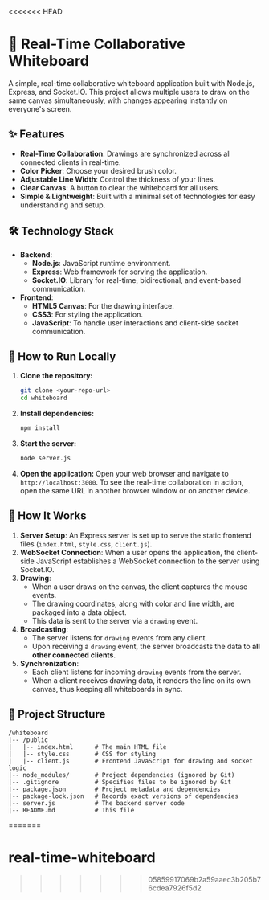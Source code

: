 <<<<<<< HEAD
# 🎨 Real-Time Collaborative Whiteboard

A simple, real-time collaborative whiteboard application built with Node.js, Express, and Socket.IO. This project allows multiple users to draw on the same canvas simultaneously, with changes appearing instantly on everyone's screen.

## ✨ Features

- **Real-Time Collaboration**: Drawings are synchronized across all connected clients in real-time.
- **Color Picker**: Choose your desired brush color.
- **Adjustable Line Width**: Control the thickness of your lines.
- **Clear Canvas**: A button to clear the whiteboard for all users.
- **Simple & Lightweight**: Built with a minimal set of technologies for easy understanding and setup.

## 🛠️ Technology Stack

- **Backend**:
  - **Node.js**: JavaScript runtime environment.
  - **Express**: Web framework for serving the application.
  - **Socket.IO**: Library for real-time, bidirectional, and event-based communication.
- **Frontend**:
  - **HTML5 Canvas**: For the drawing interface.
  - **CSS3**: For styling the application.
  - **JavaScript**: To handle user interactions and client-side socket communication.

## 🚀 How to Run Locally

1.  **Clone the repository:**
    ```bash
    git clone <your-repo-url>
    cd whiteboard
    ```

2.  **Install dependencies:**
    ```bash
    npm install
    ```

3.  **Start the server:**
    ```bash
    node server.js
    ```

4.  **Open the application:**
    Open your web browser and navigate to `http://localhost:3000`. To see the real-time collaboration in action, open the same URL in another browser window or on another device.

## 📝 How It Works

1.  **Server Setup**: An Express server is set up to serve the static frontend files (`index.html`, `style.css`, `client.js`).
2.  **WebSocket Connection**: When a user opens the application, the client-side JavaScript establishes a WebSocket connection to the server using Socket.IO.
3.  **Drawing**:
    - When a user draws on the canvas, the client captures the mouse events.
    - The drawing coordinates, along with color and line width, are packaged into a data object.
    - This data is sent to the server via a `drawing` event.
4.  **Broadcasting**:
    - The server listens for `drawing` events from any client.
    - Upon receiving a `drawing` event, the server broadcasts the data to **all other connected clients**.
5.  **Synchronization**:
    - Each client listens for incoming `drawing` events from the server.
    - When a client receives drawing data, it renders the line on its own canvas, thus keeping all whiteboards in sync.

## 📂 Project Structure
```
/whiteboard
|-- /public
|   |-- index.html      # The main HTML file
|   |-- style.css       # CSS for styling
|   |-- client.js       # Frontend JavaScript for drawing and socket logic
|-- node_modules/       # Project dependencies (ignored by Git)
|-- .gitignore          # Specifies files to be ignored by Git
|-- package.json        # Project metadata and dependencies
|-- package-lock.json   # Records exact versions of dependencies
|-- server.js           # The backend server code
|-- README.md           # This file
``` 
=======
# real-time-whiteboard
>>>>>>> 05859917069b2a59aaec3b205b76cdea7926f5d2

